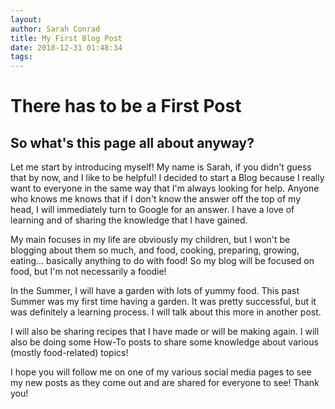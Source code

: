 ```yaml
---
layout:
author: Sarah Conrad
title: My First Blog Post
date: 2018-12-31 01:48:34
tags:
---
```

<h1>There has to be a First Post</h1>
<h2>So what's this page all about anyway?</h2>
<p>Let me start by introducing myself! My name is Sarah, if you didn't guess that by now, and I like to be helpful! I decided to start a Blog because I really want to everyone in the same way that I'm always looking for help. Anyone who knows me knows that if I don't know the answer off the top of my head, I will immediately turn to Google for an answer. I have a love of learning and of sharing the knowledge that I have gained.
<p>My main focuses in my life are obviously my children, but I won't be blogging about them so much, and food, cooking, preparing, growing, eating... basically anything to do with food! So my blog will be focused on food, but I'm not necessarily a foodie!
<p>In the Summer, I will have a garden with lots of yummy food. This past Summer was my first time having a garden. It was pretty successful, but it was definitely a learning process. I will talk about this more in another post.
<p>I will also be sharing recipes that I have made or will be making again. I will also be doing some How-To posts to share some knowledge about various (mostly food-related) topics!
<p>I hope you will follow me on one of my various social media pages to see my new posts as they come out and are shared for everyone to see! Thank you!
